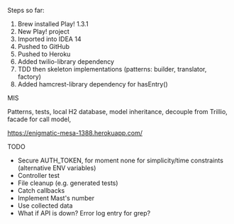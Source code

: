 Steps so far:

1. Brew installed Play! 1.3.1
2. New Play! project
3. Imported into IDEA 14
4. Pushed to GitHub
5. Pushed to Heroku
6. Added twilio-library dependency
7. TDD then skeleton implementations (patterns: builder, translator, factory)
8. Added hamcrest-library dependency for hasEntry()

MIS

Patterns, tests, local H2 database, model inheritance, decouple from Trillio, facade for call model, 

https://enigmatic-mesa-1388.herokuapp.com/

TODO

* Secure AUTH_TOKEN, for moment none for simplicity/time constraints (alternative ENV variables)
* Controller test
* File cleanup (e.g. generated tests)
* Catch callbacks
* Implement Mast's number
* Use collected data
* What if API is down? Error log entry for grep?